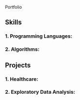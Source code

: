 Portfolio

## Skills

### 1. Programming Languages:

### 2. Algorithms:

## Projects

### 1. Healthcare:

### 2. Exploratory Data Analysis:
